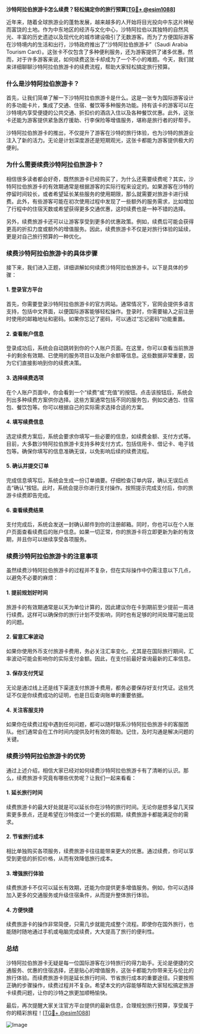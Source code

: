 **沙特阿拉伯旅游卡怎么续费？轻松搞定你的旅行预算[[TG💪+ @esim1088](https://t.me/s/esim1088)]**

近年来，随着全球旅游业的蓬勃发展，越来越多的人开始将目光投向中东这片神秘而富饶的土地。作为中东地区的经济与文化中心，沙特阿拉伯以其独特的自然风光、丰富的历史遗迹以及现代化的城市建设吸引了无数游客。而为了方便国际游客在沙特境内的生活和出行，沙特政府推出了“沙特阿拉伯旅游卡”（Saudi Arabia Tourism Card）。这张卡不仅包含了多种便利服务，还为游客提供了诸多优惠。然而，对于许多游客来说，如何续费这张卡却成为了一个不小的难题。今天，我们就来详细聊聊沙特阿拉伯旅游卡的续费流程，帮助大家轻松搞定旅行预算。

### **什么是沙特阿拉伯旅游卡？**

首先，让我们简单了解一下沙特阿拉伯旅游卡是什么。这是一张专为国际游客设计的多功能卡片，集成了交通、住宿、餐饮等多种服务功能。持有该卡的游客可以在沙特境内享受便捷的公共交通、折扣价的酒店入住以及各种餐饮优惠。此外，这张卡还能为游客提供紧急医疗援助、行李保险等增值服务，堪称是旅行者的好帮手。

沙特阿拉伯旅游卡的推出，不仅提升了游客在沙特的旅行体验，也为沙特的旅游业注入了新的活力。无论是计划深度游还是短期观光，这张卡都能为游客提供极大的便利。

### **为什么需要续费沙特阿拉伯旅游卡？**

相信很多读者都会好奇，既然旅游卡已经购买了，为什么还需要续费呢？其实，沙特阿拉伯旅游卡的有效期通常是根据游客的实际行程来设定的。如果游客在沙特的停留时间较长，或者希望延长某些服务的使用期限，那么就需要对旅游卡进行续费。此外，有些游客可能在初次使用过程中发现了一些额外的服务需求，比如增加了行程中的住宿天数或希望获得更多交通优惠，这时续费也是一种不错的选择。

另外，续费旅游卡还可以让游客享受到更多的优惠政策。例如，续费后可能会获得更高的折扣力度或额外的增值服务。因此，续费旅游卡不仅是对旅行体验的延续，更是对自己旅行预算的一种优化。

### **续费沙特阿拉伯旅游卡的具体步骤**

接下来，我们进入正题，详细讲解如何续费沙特阿拉伯旅游卡。以下是具体的步骤：

#### **1. 登录官方平台**
首先，你需要登录沙特阿拉伯旅游卡的官方网站。通常情况下，官网会提供多语言支持，包括中文界面，以便国际游客能够轻松操作。登录时，你需要输入之前注册时使用的邮箱地址和密码。如果你忘记了密码，可以通过“忘记密码”功能重置。

#### **2. 查看账户信息**
登录成功后，系统会自动跳转到你的个人账户页面。在这里，你可以查看当前旅游卡的剩余有效期、已使用的服务项目以及账户余额等信息。这些数据非常重要，因为它们直接影响到你的续费决策。

#### **3. 选择续费选项**
在个人账户页面中，你会看到一个“续费”或“充值”的按钮。点击该按钮后，系统会列出多种续费方案供你选择。这些方案通常包括不同的服务包，例如交通包、住宿包、餐饮包等。你可以根据自己的实际需求选择合适的方案。

#### **4. 填写续费信息**
选定续费方案后，系统会要求你填写一些必要的信息，如续费金额、支付方式等。目前，大多数沙特阿拉伯旅游卡支持多种支付方式，包括信用卡、借记卡、电子钱包等。确保你填写的信息准确无误，以免影响后续的续费流程。

#### **5. 确认并提交订单**
完成信息填写后，系统会生成一份订单摘要。仔细检查订单内容，确认无误后点击“确认”按钮。此时，系统会提示你进行支付操作。按照提示完成支付后，你的旅游卡续费即告完成。

#### **6. 查看续费结果**
支付完成后，系统会发送一封确认邮件到你的注册邮箱。同时，你也可以在个人账户页面查看续费后的账户信息。如果一切正常，你的旅游卡将立即更新为新的有效期，并且你可以继续享受各项服务。

### **续费沙特阿拉伯旅游卡的注意事项**

虽然续费沙特阿拉伯旅游卡的过程并不复杂，但在实际操作中仍需注意以下几点，以避免不必要的麻烦：

#### **1. 提前规划好时间**
旅游卡的有效期通常是以天为单位计算的，因此建议你在卡到期前至少提前一周进行续费。这样可以确保你的旅行计划不受影响，同时也有足够的时间处理可能出现的问题。

#### **2. 留意汇率波动**
如果你使用外币支付旅游卡费用，务必关注汇率变化。尤其是在国际旅行期间，汇率波动可能会影响你的实际支付金额。因此，在支付前最好查询最新的汇率信息。

#### **3. 保存支付凭证**
无论是通过线上还是线下渠道支付旅游卡费用，都务必要保存好支付凭证。这些凭证不仅是你续费成功的证明，也是日后查询账单的重要依据。

#### **4. 关注客服支持**
如果你在续费过程中遇到任何问题，都可以随时联系沙特阿拉伯旅游卡的客服团队。他们通常会在工作时间内提供及时有效的帮助。记住，及时沟通是解决问题的关键。

### **续费沙特阿拉伯旅游卡的优势**

通过上述介绍，相信大家已经对如何续费沙特阿拉伯旅游卡有了清晰的认识。那么，续费旅游卡究竟有哪些优势呢？让我们一起来看看：

#### **1. 延长旅行时间**
续费旅游卡的最大好处就是可以延长你在沙特的旅行时间。无论你是想多留几天探索更多景点，还是希望在沙特度过一个更长的假期，续费旅游卡都能满足你的需求。

#### **2. 节省旅行成本**
相比单独购买各项服务，续费旅游卡往往能带来更大的优惠。通过续费，你可以享受到更低的折扣价格，从而有效降低旅行成本。

#### **3. 增强旅行体验**
续费旅游卡不仅可以延长有效期，还能为你提供更多增值服务。例如，你可以选择加入更多的交通服务或升级住宿条件，从而提升整体旅行体验。

#### **4. 方便快捷**
续费旅游卡的操作非常简便，只需几步就能完成整个流程。即使你在国外旅行，也能随时随地通过手机或电脑完成续费，大大提高了旅行的便利性。

### **总结**

沙特阿拉伯旅游卡无疑是每一位国际游客在沙特旅行的得力助手。无论是便捷的交通服务、优惠的住宿选择，还是贴心的增值服务，这张卡都能为你带来无与伦比的旅行体验。而续费旅游卡则是延长旅行时间、节省旅行成本的重要途径。只要按照正确的步骤操作，续费过程并不复杂。希望本文的内容能够帮助大家轻松搞定旅游卡续费问题，让你的沙特之旅更加顺畅愉快。

最后，再次提醒大家关注官方平台提供的最新信息，合理规划旅行预算，享受属于你的精彩旅程！[[TG💪+ @esim1088](https://t.me/s/esim1088)] 

![Image](https://i.postimg.cc/4NQfJmqS/Snipaste-2025-05-13-00-14-12.png)